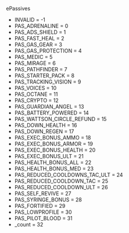 ePassives
* INVALID = -1
* PAS_ADRENALINE = 0
* PAS_ADS_SHIELD = 1
* PAS_FAST_HEAL = 2
* PAS_GAS_GEAR = 3
* PAS_GAS_PROTECTION = 4
* PAS_MEDIC = 5
* PAS_MIRAGE = 6
* PAS_PATHFINDER = 7
* PAS_STARTER_PACK = 8
* PAS_TRACKING_VISION = 9
* PAS_VOICES = 10
* PAS_OCTANE = 11
* PAS_CRYPTO = 12
* PAS_GUARDIAN_ANGEL = 13
* PAS_BATTERY_POWERED = 14
* PAS_WATTSON_CIRCLE_REFUND = 15
* PAS_DOWN_HEALTH = 16
* PAS_DOWN_REGEN = 17
* PAS_EXEC_BONUS_AMMO = 18
* PAS_EXEC_BONUS_ARMOR = 19
* PAS_EXEC_BONUS_HEALTH = 20
* PAS_EXEC_BONUS_ULT = 21
* PAS_HEALTH_BONUS_ALL = 22
* PAS_HEALTH_BONUS_MED = 23
* PAS_REDUCED_COOLDOWNS_TAC_ULT = 24
* PAS_REDUCED_COOLDOWN_TAC = 25
* PAS_REDUCED_COOLDOWN_ULT = 26
* PAS_SELF_REVIVE = 27
* PAS_SYRINGE_BONUS = 28
* PAS_FORTIFIED = 29
* PAS_LOWPROFILE = 30
* PAS_PILOT_BLOOD = 31
* _count = 32